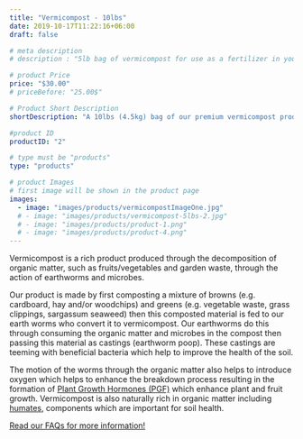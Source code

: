 ```yaml
---
title: "Vermicompost - 10lbs"
date: 2019-10-17T11:22:16+06:00
draft: false

# meta description
# description : "5lb bag of vermicompost for use as a fertilizer in your garden to promote soil and plant health."

# product Price
price: "$30.00"
# priceBefore: "25.00$"

# Product Short Description
shortDescription: "A 10lbs (4.5kg) bag of our premium vermicompost product. <br> <br> **Use our [calculator](https://vermicompost-calculator.vercel.app/) to find out how much you need.**"

#product ID
productID: "2"

# type must be "products"
type: "products"

# product Images
# first image will be shown in the product page
images:
  - image: "images/products/vermicompostImageOne.jpg"
  # - image: "images/products/vermicompost-5lbs-2.jpg"
  # - image: "images/products/product-1.png"
  # - image: "images/products/product-4.png"
---
```


Vermicompost is a rich product produced through the decomposition of organic matter, such as fruits/vegetables and garden waste, through the action of earthworms and microbes. 

Our product is made by first composting a mixture of browns (e.g. cardboard, hay and/or woodchips) and greens (e.g. vegetable waste, grass clippings, sargassum seaweed) then this composted material is fed to our earth worms who convert it to vermicompost. Our earthworms do this through consuming the organic matter and microbes in the compost then passing this material as castings (earthworm poop). These castings are teeming with beneficial bacteria which help to improve the health of the soil. 

The motion of the worms through the organic matter also helps to introduce oxygen which helps to enhance the breakdown process resulting in the formation of [Plant Growth Hormones (PGF)](https://en.wikipedia.org/wiki/Plant_hormone#Auxins) which enhance plant and fruit growth. Vermicompost is also naturally rich in organic matter including [humates](https://www.soilbiotics.com/files/7373-soilbiotics-humicacid.pdf), components which are important for soil health. 

[Read our FAQs for more information!](/faq)

